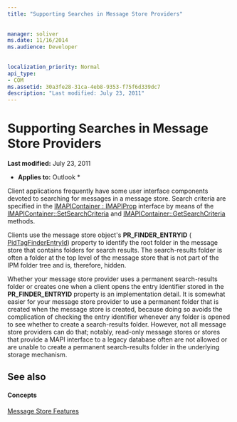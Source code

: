 ```yaml
---
title: "Supporting Searches in Message Store Providers"
 
 
manager: soliver
ms.date: 11/16/2014
ms.audience: Developer
 
 
localization_priority: Normal
api_type:
- COM
ms.assetid: 30a3fe28-31ca-4eb8-9353-f75f6d339dc7
description: "Last modified: July 23, 2011"
---
```


# Supporting Searches in Message Store Providers

 **Last modified:** July 23, 2011 
  
 * **Applies to:** Outlook * 
  
Client applications frequently have some user interface components devoted to searching for messages in a message store. Search criteria are specified in the [IMAPIContainer : IMAPIProp](imapicontainerimapiprop.md) interface by means of the [IMAPIContainer::SetSearchCriteria](imapicontainer-setsearchcriteria.md) and [IMAPIContainer::GetSearchCriteria](imapicontainer-getsearchcriteria.md) methods. 
  
Clients use the message store object's **PR_FINDER_ENTRYID** ( [PidTagFinderEntryId](pidtagfinderentryid-canonical-property.md)) property to identify the root folder in the message store that contains folders for search results. The search-results folder is often a folder at the top level of the message store that is not part of the IPM folder tree and is, therefore, hidden.
  
Whether your message store provider uses a permanent search-results folder or creates one when a client opens the entry identifier stored in the **PR_FINDER_ENTRYID** property is an implementation detail. It is somewhat easier for your message store provider to use a permanent folder that is created when the message store is created, because doing so avoids the complication of checking the entry identifier whenever any folder is opened to see whether to create a search-results folder. However, not all message store providers can do that; notably, read-only message stores or stores that provide a MAPI interface to a legacy database often are not allowed or are unable to create a permanent search-results folder in the underlying storage mechanism. 
  
## See also

#### Concepts

[Message Store Features](message-store-features.md)

